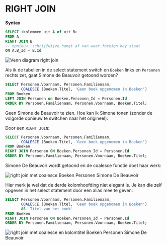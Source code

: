 # RIGHT JOIN

**Syntax**

```sql
SELECT <kolommen uit A of uit B>
FROM A
RIGHT JOIN B
-- opnieuw: schrijfwijze hangt af van waar foreign key staat
ON A.B_Id = B.Id
```

![Venn diagram right join](https://modernways.be/myap/it/image/sql/venn%20diagram%20right%20join.png)

Als ik de tabellen in de select statement switch en `Boeken` links en `Personen` rechts zet, gaat Simone de Beauvoir getoond worden?

```sql
SELECT Personen.Voornaam, Personen.Familienaam,
       COALESCE (Boeken.Titel, 'Geen boek opgenomen in Boeken') 
FROM Boeken
LEFT JOIN Personen on Boeken.Personen_Id = Personen.Id
ORDER BY Personen.Familienaam, Personen.Voornaam, Boeken.Titel;
```

Geen Simone de Beauvoir te zien. Hoe kan ik Simone tonen \(zonder de volgorde opnieuw te switchen naar het origineel\):

Door een `RIGHT JOIN`:

```sql
SELECT Personen.Voornaam, Personen.Familienaam,
       COALESCE (Boeken.Titel, 'Geen boek opgenomen in Boeken') 
FROM Boeken
RIGHT JOIN Personen ON Boeken.Personen_Id = Personen.Id
ORDER BY Personen.Familienaam, Personen.Voornaam, Boeken.Titel;
```

Simone De Beauvoir wordt getoond en de coalesce functie doet haar werk:

![right join met coalesce Boeken Personen Simone De Beauvoir](https://modernways.be/myap/it/image/sql/right%20join%20met%20coalesce%20Boeken%20Personen%20Simone%20De%20Beauvoir.png)

Hier merk je wel dat de derde kolomhoofding niet elegant is. Je kan die zelf opgeven in het select statement door een alias mee te geven:

```sql
SELECT Personen.Voornaam, Personen.Familienaam,
       COALESCE (Boeken.Titel, 'Geen boek opgenomen in Boeken')
       AS 'Titel van het boek'
FROM Boeken
RIGHT JOIN Personen ON Boeken.Personen_Id = Personen.Id
ORDER BY Personen.Familienaam, Personen.Voornaam, Boeken.Titel;
```

![right join met coalesce en kolomtitel Boeken Personen Simone De Beauvoir](https://modernways.be/myap/it/image/sql/right%20join%20met%20coalesce%20en%20kolomtitel%20%20Boeken%20Personen%20Simone%20De%20Beauvoir.png)

